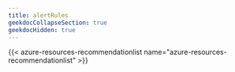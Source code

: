 ```yaml
---
title: alertRules
geekdocCollapseSection: true
geekdocHidden: true
---
```


{{< azure-resources-recommendationlist name="azure-resources-recommendationlist" >}}
